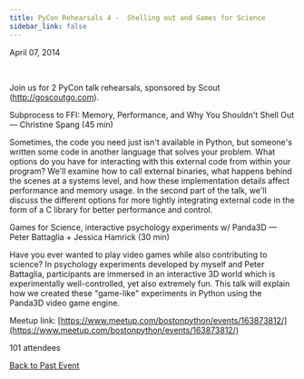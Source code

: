 ```yaml
---
title: PyCon Rehearsals 4 -  Shelling out and Games for Science
sidebar_link: false
---
```


April 07, 2014


   

Join us for 2 PyCon talk rehearsals, sponsored by Scout (http://goscoutgo.com).

Subprocess to FFI: Memory, Performance, and Why You Shouldn't Shell Out — Christine Spang (45 min)

Sometimes, the code you need just isn't available in Python, but someone's written some code in another language that solves your problem. What options do you have for interacting with this external code from within your program? We'll examine how to call external binaries, what happens behind the scenes at a systems level, and how these implementation details affect performance and memory usage. In the second part of the talk, we'll discuss the different options for more tightly integrating external code in the form of a C library for better performance and control.

Games for Science, interactive psychology experiments w/ Panda3D — Peter Battaglia + Jessica Hamrick (30 min)

Have you ever wanted to play video games while also contributing to science? In psychology experiments developed by myself and Peter Battaglia, participants are immersed in an interactive 3D world which is experimentally well-controlled, yet also extremely fun. This talk will explain how we created these "game-like" experiments in Python using the Panda3D video game engine.


Meetup link: [https://www.meetup.com/bostonpython/events/163873812/](https://www.meetup.com/bostonpython/events/163873812/)

101 attendees

[Back to Past Event](past-events.md)